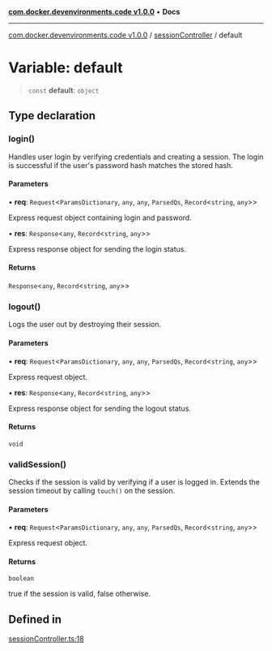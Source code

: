 [**com.docker.devenvironments.code v1.0.0**](../../README.md) • **Docs**

***

[com.docker.devenvironments.code v1.0.0](../../README.md) / [sessionController](../README.md) / default

# Variable: default

> `const` **default**: `object`

## Type declaration

### login()

Handles user login by verifying credentials and creating a session.
The login is successful if the user's password hash matches the stored hash.

#### Parameters

• **req**: `Request`\<`ParamsDictionary`, `any`, `any`, `ParsedQs`, `Record`\<`string`, `any`\>\>

Express request object containing login and password.

• **res**: `Response`\<`any`, `Record`\<`string`, `any`\>\>

Express response object for sending the login status.

#### Returns

`Response`\<`any`, `Record`\<`string`, `any`\>\>

### logout()

Logs the user out by destroying their session.

#### Parameters

• **req**: `Request`\<`ParamsDictionary`, `any`, `any`, `ParsedQs`, `Record`\<`string`, `any`\>\>

Express request object.

• **res**: `Response`\<`any`, `Record`\<`string`, `any`\>\>

Express response object for sending the logout status.

#### Returns

`void`

### validSession()

Checks if the session is valid by verifying if a user is logged in.
Extends the session timeout by calling `touch()` on the session.

#### Parameters

• **req**: `Request`\<`ParamsDictionary`, `any`, `any`, `ParsedQs`, `Record`\<`string`, `any`\>\>

Express request object.

#### Returns

`boolean`

true if the session is valid, false otherwise.

## Defined in

[sessionController.ts:18](https://github.com/diego-dini/API-de-Gerenciamento-de-Tarefas/blob/97f461cf7047b749ac664a9b903c45f556eaccb0/src/sessionController.ts#L18)
